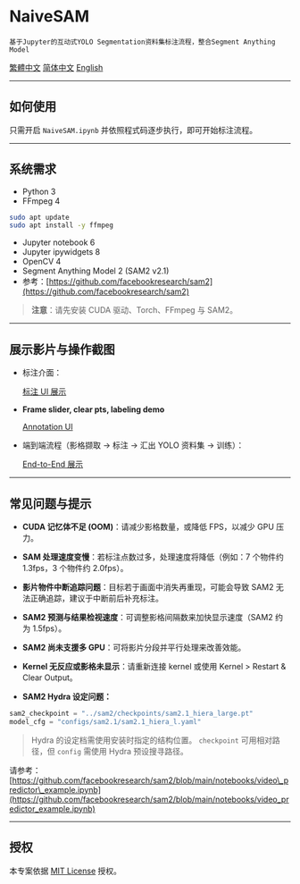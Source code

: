# NaiveSAM

`基于Jupyter的互动式YOLO Segmentation资料集标注流程，整合Segment Anything Model`

[繁體中文](README-zh-TW.md) [简体中文](README-zh.md) [English](README.md)

---

## 如何使用

只需开启 `NaiveSAM.ipynb` 并依照程式码逐步执行，即可开始标注流程。

---

## 系统需求

- Python 3
- FFmpeg 4
```bash
sudo apt update
sudo apt install -y ffmpeg
```
- Jupyter notebook 6
- Jupyter ipywidgets 8
- OpenCV 4
- Segment Anything Model 2 (SAM2 v2.1)
- 参考：[https://github.com/facebookresearch/sam2](https://github.com/facebookresearch/sam2)

> **注意**：请先安装 CUDA 驱动、Torch、FFmpeg 与 SAM2。

---

## 展示影片与操作截图

- 标注介面：

  [标注 UI 展示](https://github.com/user-attachments/assets/1345436b-0d57-4b72-9e9d-fe161b5efe08)

- **Frame slider, clear pts, labeling demo**

  [Annotation UI](https://github.com/user-attachments/assets/57263d56-5f7e-419e-8f37-3c088f7d7bd7)

- 端到端流程（影格撷取 → 标注 → 汇出 YOLO 资料集 → 训练）：

  [End-to-End 展示](https://github.com/user-attachments/assets/1345436b-0d57-4b72-9e9d-fe161b5efe0)

---

## 常见问题与提示

- **CUDA 记忆体不足 (OOM)**：请减少影格数量，或降低 FPS，以减少 GPU 压力。

- **SAM 处理速度变慢**：若标注点数过多，处理速度将降低（例如：7 个物件约 1.3fps，3 个物件约 2.0fps）。

- **影片物件中断追踪问题**：目标若于画面中消失再重现，可能会导致 SAM2 无法正确追踪，建议于中断前后补充标注。

- **SAM2 预测与结果检视速度**：可调整影格间隔数来加快显示速度（SAM2 约为 1.5fps）。

- **SAM2 尚未支援多 GPU**：可将影片分段并平行处理来改善效能。

- **Kernel 无反应或影格未显示**：请重新连接 kernel 或使用 Kernel > Restart & Clear Output。

- **SAM2 Hydra 设定问题：**

```python
sam2_checkpoint = "../sam2/checkpoints/sam2.1_hiera_large.pt"
model_cfg = "configs/sam2.1/sam2.1_hiera_l.yaml"
```

> Hydra 的设定档需使用安装时指定的结构位置。 `checkpoint` 可用相对路径，但 `config` 需使用 Hydra 预设搜寻路径。

请参考：[https://github.com/facebookresearch/sam2/blob/main/notebooks/video\_predictor\_example.ipynb](https://github.com/facebookresearch/sam2/blob/main/notebooks/video_predictor_example.ipynb)

---

## 授权

本专案依据 [MIT License](https://opensource.org/licenses/MIT) 授权。
